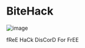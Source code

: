 # BiteHack


![image](https://user-images.githubusercontent.com/113308968/189545093-ddc218b2-ff7a-4df5-b5a1-6a0a9afcd487.png)


fReE HaCk DisCorD For FrEE

